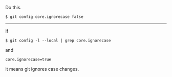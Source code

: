 Do this.
```
$ git config core.ignorecase false
```

---
If
```
$ git config -l --local | grep core.ignorecase
```
and
```
core.ignorecase=true
```
it means git ignores case changes.
